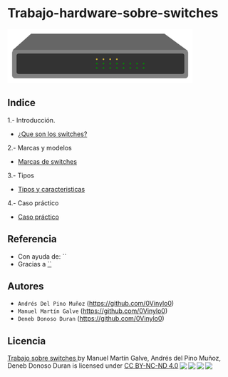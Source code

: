 # Trabajo-hardware-sobre-switches

![img1](img/img1.png)

## Indice

1.- Introducción.

   - [¿Que son los switches?](/Documentos/introduccion.md)

2.- Marcas y modelos

  - [Marcas de switches](/Documentos/distribucion.md)

3.- Tipos

   - [Tipos y caracteristicas](/Documentos/repositorios.md)

4.- Caso práctico

   - [Caso práctico](/Documentos/practica.md)

## Referencia

- Con ayuda de: `` 
- Gracias a [``]()

## Autores

- `Andrés Del Pino Muñoz` (https://github.com/0Vinylo0)
- `Manuel Martín Galve` (https://github.com/0Vinylo0)
- `Deneb Donoso Duran` (https://github.com/0Vinylo0)

## Licencia

<p xmlns:cc="http://creativecommons.org/ns#" xmlns:dct="http://purl.org/dc/terms/"><a property="dct:title" rel="cc:attributionURL" href="https://github.com/mmargal28/Trabajo-hardware-sobre-switches">Trabajo sobre switches </a> by <span property="cc:attributionName"> Manuel Martín Galve, Andrés del Pino Muñoz, Deneb Donoso Duran</span> is licensed under <a href="http://creativecommons.org/licenses/by-nc-nd/4.0/?ref=chooser-v1" target="_blank" rel="license noopener noreferrer" style="display:inline-block;">CC BY-NC-ND 4.0<img style="height:22px!important;margin-left:3px;vertical-align:text-bottom;" src="https://mirrors.creativecommons.org/presskit/icons/cc.svg?ref=chooser-v1"><img style="height:22px!important;margin-left:3px;vertical-align:text-bottom;" src="https://mirrors.creativecommons.org/presskit/icons/by.svg?ref=chooser-v1"><img style="height:22px!important;margin-left:3px;vertical-align:text-bottom;" src="https://mirrors.creativecommons.org/presskit/icons/nc.svg?ref=chooser-v1"><img style="height:22px!important;margin-left:3px;vertical-align:text-bottom;" src="https://mirrors.creativecommons.org/presskit/icons/nd.svg?ref=chooser-v1"></a></p>
